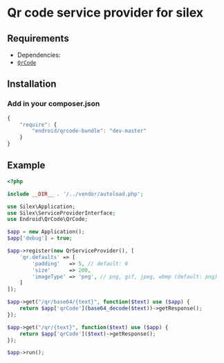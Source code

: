 Qr code service provider for silex
======================

## Requirements

* Dependencies:
 * [`QrCode`](https://github.com/endroid/QrCode)

## Installation

### Add in your composer.json

``` js
{
    "require": {
        "endroid/qrcode-bundle": "dev-master"
    }
}
```
## Example

```php
<?php

include __DIR__ . '/../vendor/autoload.php';

use Silex\Application;
use Silex\ServiceProviderInterface;
use Endroid\QrCode\QrCode;

$app = new Application();
$app['debug'] = true;

$app->register(new QrServiceProvider(), [
    'qr.defaults' => [
        'padding'   => 5, // default: 0
        'size'      => 200,
        'imageType' => 'png', // png, gif, jpeg, wbmp (default: png)
    ]
]);

$app->get("/qr/base64/{text}", function($text) use ($app) {
    return $app['qrCode'](base64_decode($text))->getResponse();
});

$app->get("/qr/{text}", function($text) use ($app) {
    return $app['qrCode']($text)->getResponse();
});

$app->run();
```